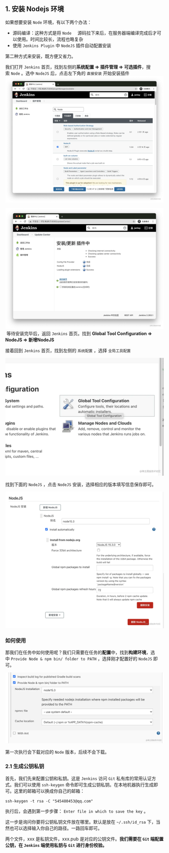## 1. 安装 Nodejs 环境

如果想要安装 `Node` 环境，有以下两个办法：

-   源码编译：这种方式是将 `Node`     源码拉下来后，在服务器端编译完成后才可以使用。时间比较长，流程也略复杂
-   使用 `Jenkins Plugin` 中 `NodeJS` 插件自动配置安装

第二种方式来安装，既方便又省力。

我们打开 `Jenkins` 首页，找到左侧的**系统配置 => 插件管理 => 可选插件**，搜索 `Node` 。选中 `NodeJS` 后，点击左下角的 `直接安装` 开始安装插件
![](../youdaonote-images/Pasted%20image%2020230417223350.png)

![](../youdaonote-images/Pasted%20image%2020230417223404.png) 等待安装完毕后，返回 `Jenkins` 首页。找到 **Global Tool Configuration => NodeJS => 新增NodeJS**

接着回到 `Jenkins` 首页，找到左侧的 `系统配置` ，选择 `全局工具配置`

![](../youdaonote-images/Pasted%20image%2020230417223849.png)

找到下面的 `NodeJS` ，点击 `NodeJS` 安装，选择相应的版本填写信息保存即可。

![](../youdaonote-images/Pasted%20image%2020230417223858.png)

### 如何使用

那我们在任务中如何使用呢？我们只需要在任务的**配置**中，找到**构建环境**，选中 `Provide Node & npm bin/ folder to PATH` ，选择刚才配置好的 `NodeJS` 即可。

![](../youdaonote-images/Pasted%20image%2020230417223907.png)

第一次执行会下载对应的 `Node` 版本，后续不会下载。

### 2.1 生成公钥私钥

首先，我们先来配置公钥和私钥。这是 `Jenkins` 访问 `Git` 私有库的常用认证方式。我们可以使用 `ssh-keygen` 命令即可生成公钥私钥。在本地机器执行生成即可。这里的邮箱可以换成你自己的邮箱：

```shell
ssh-keygen -t rsa -C "545480453@qq.com"
```

执行后，会遇到第一步步骤： `Enter file in which to save the key` 。

这一步是询问你要将公钥私钥文件放在哪里。默认是放在 `~/.ssh/id_rsa` 下，当然也可以选择输入你自己的路径。一路回车即可。

两个文件，xxx 是私钥文件，xxx.pub 是对应的公钥文件。**我们需要在 `Git` 端配置公钥，在 `Jenkins` 端使用私钥与 `Git` 进行身份校验。**